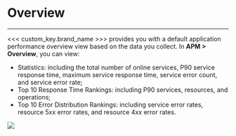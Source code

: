 # Overview
---

<<< custom_key.brand_name >>> provides you with a default application performance overview view based on the data you collect. In **APM > Overview**, you can view:

- Statistics: including the total number of online services, P90 service response time, maximum service response time, service error count, and service error rate;
- Top 10 Response Time Rankings: including P90 services, resources, and operations;
- Top 10 Error Distribution Rankings: including service error rates, resource 5xx error rates, and resource 4xx error rates.

![](img/1.apm_4.png)